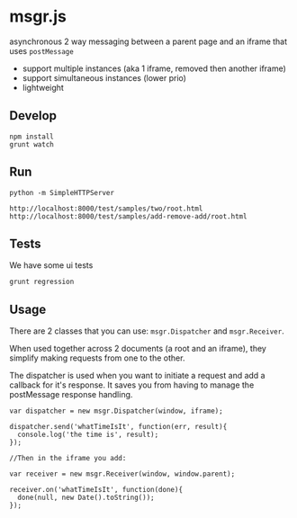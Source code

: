 # msgr.js

asynchronous 2 way messaging between a parent page and an iframe that uses `postMessage`


* support multiple instances (aka 1 iframe, removed then another iframe)
* support simultaneous instances (lower prio)
* lightweight

## Develop

    npm install
    grunt watch 
     
## Run

    python -m SimpleHTTPServer

    http://localhost:8000/test/samples/two/root.html
    http://localhost:8000/test/samples/add-remove-add/root.html

## Tests

We have some ui tests 

    grunt regression


## Usage


There are 2 classes that you can use: `msgr.Dispatcher` and `msgr.Receiver`.

When used together across 2 documents (a root and an iframe), they simplify making requests from one to the other.

The dispatcher is used when you want to initiate a request and add a callback for it's response. It saves you from having to manage the postMessage response handling.

    var dispatcher = new msgr.Dispatcher(window, iframe);

    dispatcher.send('whatTimeIsIt', function(err, result){
      console.log('the time is', result);
    });

    //Then in the iframe you add: 

    var receiver = new msgr.Receiver(window, window.parent);

    receiver.on('whatTimeIsIt', function(done){
      done(null, new Date().toString());
    });